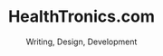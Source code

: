 ---
title: HealthTronics.com
subtitle: Writing, Design, Development 
slides:
    - healthtronics-phone
    - healthtronics-desktop
    - healthtronics-ipad
hash: healthtronics
---